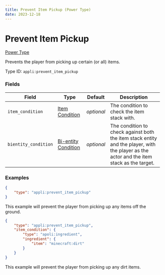 ```yaml
---
title: Prevent Item Pickup (Power Type)
date: 2023-12-18
---
```


# Prevent Item Pickup

[Power Type](../power_types.md)

Prevents the player from picking up certain (or all) items.

Type ID: `appli:prevent_item_pickup`


### Fields

Field | Type | Default | Description
------|------|---------|-------------
`item_condition` | [Item Condition](https://origins.readthedocs.io/en/latest/types/item_condition_types/) | _optional_ | The condition to check the item stack with.
`bientity_condition` | [Bi-entity Condition](https://origins.readthedocs.io/en/latest/types/bientity_condition_types/) | _optional_ | The condition to check against both the item stack entity and the player, with the player as the actor and the item stack as the target.


### Examples

```json
{
    "type": "appli:prevent_item_pickup"
}
```

This example will prevent the player from picking up any items off the ground.

```json
{
    "type": "appli:prevent_item_pickup",
    "item_condition": {
        "type": "apoli:ingredient",
        "ingredient": {
            "item": "minecraft:dirt"
        }
    }
}
```

This example will prevent the player from picking up any dirt items.